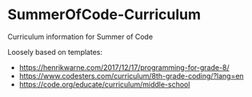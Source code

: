 # SummerOfCode-Curriculum
Curriculum information for Summer of Code


Loosely based on templates:
  * https://henrikwarne.com/2017/12/17/programming-for-grade-8/
  * https://www.codesters.com/curriculum/8th-grade-coding/?lang=en
  * https://code.org/educate/curriculum/middle-school
